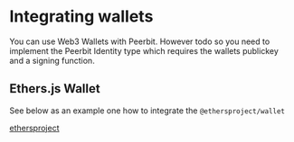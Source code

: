 # Integrating wallets
You can use Web3 Wallets with Peerbit. However todo so you need to implement the Peerbit Identity type which requires the wallets publickey and a signing function. 


## Ethers.js Wallet 

See below as an example one how to integrate the `@ethersproject/wallet`

[ethersproject](./ethersproject.ts ':include')
